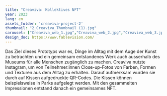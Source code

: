 ```yaml
---
title: "Creaviva: Kollektives NFT"
year: 2023
lang: en
assets_folder: 'creaviva-project-2'
thumbnail: "2_Creaviva_Thumbnail (1).jpg"
carousel: ["Creaviva_web_1.jpg","Creaviva_web_2.jpg","Creaviva_web_3.jpg","Creaviva_web_4.jpg","Creaviva_web_5.jpg","Creaviva_web_6.jpg","Creaviva_web_7.jpg"]
design_doc: https://www.fablevision.com/
---
```


Das Ziel dieses Prototyps war es, Dinge im Alltag mit dem Auge der Kunst zu betrachten und ein gemeinsam entstandenes Werk auch ausserhalb des Museums für alle Menschen zugänglich zu machen. Creaviva nutzte Instagram, um von Teilnehmer:innen Close-up-Fotos von Farben, Formen und Texturen aus dem Alltag zu erhalten. Darauf aufmerksam wurden sie durch auf Kissen aufgedruckte QR-Codes. Die Kissen können beispielsweise in Parks aufgelegt werden. Mit den gesammelten Impressionen entstand danach ein gemeinsames NFT.
